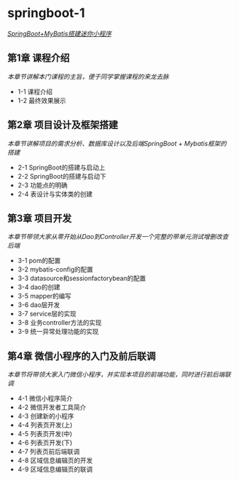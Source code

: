 # springboot-1
*[SpringBoot+MyBatis搭建迷你小程序](https://www.imooc.com/learn/945)*<br>

## 第1章 课程介绍
*本章节讲解本门课程的主旨，便于同学掌握课程的来龙去脉*<br>
- 1-1 课程介绍<br>
- 1-2 最终效果展示<br>

## 第2章 项目设计及框架搭建
*本章节讲解项目的需求分析、数据库设计以及后端SpringBoot + Mybatis框架的搭建*<br>
- 2-1 SpringBoot的搭建与启动上<br>
- 2-2 SpringBoot的搭建与启动下<br>
- 2-3 功能点的明确<br>
- 2-4 表设计与实体类的创建<br>
 
## 第3章 项目开发
*本章节带领大家从零开始从Dao到Controller开发一个完整的带单元测试增删改查后端*<br>
- 3-1 pom的配置<br>
- 3-2 mybatis-config的配置<br>
- 3-3 datasource和sessionfactorybean的配置<br>
- 3-4 dao的创建<br>
- 3-5 mapper的编写<br>
- 3-6 dao层开发<br>
- 3-7 service层的实现<br>
- 3-8 业务controller方法的实现<br>
- 3-9 统一异常处理功能的实现<br>
 
## 第4章 微信小程序的入门及前后联调
*本章节将带领大家入门微信小程序，并实现本项目的前端功能，同时进行前后端联调*<br>
- 4-1 微信小程序简介<br>
- 4-2 微信开发者工具简介<br>
- 4-3 创建新的小程序<br>
- 4-4 列表页开发(上)<br>
- 4-5 列表页开发(中)<br>
- 4-6 列表页开发(下)<br>
- 4-7 列表页前后端联调<br>
- 4-8 区域信息编辑页的开发<br>
- 4-9 区域信息编辑页的联调<br>
